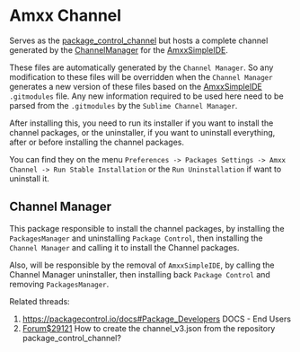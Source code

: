 # Amxx Channel


Serves as the [package_control_channel](https://github.com/wbond/package_control_channel) but hosts
a complete channel generated by the
[ChannelManager](https://github.com/evandrocoan/SublimeChannelManager) for the
[AmxxSimpleIDE](https://github.com/evandrocoan/SublimeTextAmxxSimpleIDE).

These files are automatically generated by the `Channel Manager`. So any modification to these files
will be overridden when the `Channel Manager` generates a new version of these files based on the
[AmxxSimpleIDE](https://github.com/evandrocoan/SublimeTextAmxxSimpleIDE) `.gitmodules` file. Any new
information required to be used here need to be parsed from the `.gitmodules` by the `Sublime
Channel Manager`.

After installing this, you need to run its installer if you want to install the channel packages, or
the uninstaller, if you want to uninstall everything, after or before installing the channel
packages.

You can find they on the menu `Preferences -> Packages Settings -> Amxx Channel -> Run Stable
Installation` or the `Run Uninstallation` if want to uninstall it.


## Channel Manager

This package responsible to install the channel packages, by installing the `PackagesManager` and
uninstalling `Package Control`, then installing the `Channel Manager` and calling it to install the
Channel packages.

Also, will be responsible by the removal of `AmxxSimpleIDE`, by calling the Channel Manager
uninstaller, then installing back `Package Control` and removing `PackagesManager`.


Related threads:

1. https://packagecontrol.io/docs#Package_Developers DOCS - End Users
1. [Forum$29121](https://forum.sublimetext.com/t/how-to-create-the-channel-v3-json-from-the-repository-package-control-channel/29121) How to create the channel_v3.json from the repository package_control_channel?


